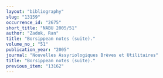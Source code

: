 ```yaml
---
layout: "bibliography"
slug: "13159"
occurrence_id: "2675"
short_title: "NABU 2005/51"
author: "Zadok, Ran"
title: "Borsippean notes (suite)."
volume_no_: "51"
publication_year: "2005"
journal: "Nouvelles Assyriologiques Brèves et Utilitaires"
title: "Borsippean notes (suite)."
previous_item: "13162"
---
```

